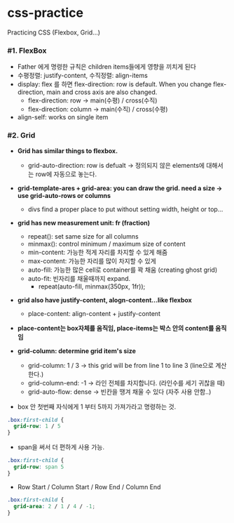# css-practice

Practicing CSS (Flexbox, Grid...)

### #1. FlexBox

  - Father 에게 명령한 규칙은 children items들에게 영향을 끼치게 된다
  - 수평정렬: justify-content, 수직정렬: align-items
  - display: flex 를 하면 flex-direction: row is default. When you change flex-direction, main and cross axis are also changed.
    - flex-direction: row -> main(수평) / cross(수직)
    - flex-direction: column -> main(수직) / cross(수평)
  - align-self: works on single item

  ### #2. Grid

  - **Grid has similar things to flexbox.**
    - grid-auto-direction: row is defualt -> 정의되지 않은 elements에 대해서는 row에 자동으로 놓는다.

  - **grid-template-ares + grid-area: you can draw the grid. need a size -> use grid-auto-rows or columns**
    - divs find a proper place to put without setting width, height or top...

  - **grid has new measurement unit: fr (fraction)**
    - repeat(): set same size for all columns
    - minmax(): control minimum / maximum size of content
    - min-content: 가능한 적게 자리를 차지할 수 있게 해줌
    - max-content: 가능한 자리를 많이 차지할 수 있게
    - auto-fill: 가능한 많은 cell로 container를 꽉 채움 (creating ghost grid)
    - auto-fit: 빈자리를 채울때까지 expand.
      - repeat(auto-fill, minmax(350px, 1fr));

  - **grid also have justify-content, alogn-content...like flexbox**
    - place-content:  align-content + justify-content 

  - **place-content는 box자체를 움직임, place-items는 박스 안의 content를 움직임**

  - **grid-column: determine grid item's size**
    - grid-column: 1 / 3 -> this grid will be from line 1 to line 3 (line으로 계산한다.)
    - grid-column-end: -1 -> 라인 전체를 차지합니다. (라인수를 세기 귀찮을 때)
    - grid-auto-flow: dense -> 빈칸을 땡겨 채울 수 있다 (자주 사용 안함..)

  - box 안 첫번째 자식에게 1 부터 5까지 가져가라고 명령하는 것.
```css
.box:first-child {
  grid-row: 1 / 5
}
```
- span을 써서 더 편하게 사용 가능.
```css
.box:first-child {
  grid-row: span 5
}
```

- Row Start / Column Start / Row End / Column End
```css
.box:first-child {
  grid-area: 2 / 1 / 4 / -1;
}
```
